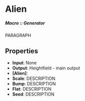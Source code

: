 # Alien
##### Macro :: Generator

PARAGRAPH

## Properties
- **Input**: None
- **Output**: Heightfield - main output
- **[Alien]**: 
- **Scale**: DESCRIPTION
- **Bump**: DESCRIPTION
- **Flat**: DESCRIPTION
- **Seed**: DESCRIPTION




